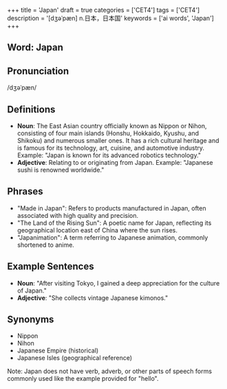 +++
title = 'Japan'
draft = true
categories = ['CET4']
tags = ['CET4']
description = '[dʒəˈpæn] n.日本，日本国'
keywords = ['ai words', 'Japan']
+++

## Word: Japan

## Pronunciation
/dʒəˈpæn/

## Definitions
- **Noun**: The East Asian country officially known as Nippon or Nihon, consisting of four main islands (Honshu, Hokkaido, Kyushu, and Shikoku) and numerous smaller ones. It has a rich cultural heritage and is famous for its technology, art, cuisine, and automotive industry. Example: "Japan is known for its advanced robotics technology."
- **Adjective**: Relating to or originating from Japan. Example: "Japanese sushi is renowned worldwide."

## Phrases
- "Made in Japan": Refers to products manufactured in Japan, often associated with high quality and precision.
- "The Land of the Rising Sun": A poetic name for Japan, reflecting its geographical location east of China where the sun rises.
- "Japanimation": A term referring to Japanese animation, commonly shortened to anime.

## Example Sentences
- **Noun**: "After visiting Tokyo, I gained a deep appreciation for the culture of Japan."
- **Adjective**: "She collects vintage Japanese kimonos."

## Synonyms
- Nippon
- Nihon
- Japanese Empire (historical)
- Japanese Isles (geographical reference)

Note: Japan does not have verb, adverb, or other parts of speech forms commonly used like the example provided for "hello".

